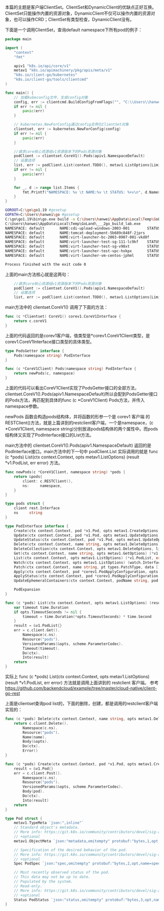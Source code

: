 
本篇的主题是客户端ClientSet。ClientSet和DynamicClient的优缺点正好互换。ClientSet只能操作内置的资源对象，DynamicClient不仅可以操作内置的资源对象，也可以操作CRD；ClientSet有类型检查，DynamicClient没有。

下面是一个调用ClientSet，查询default namespace下所有pod的例子：

```go
package main

import (
	"context"
	"fmt"

	apiv1 "k8s.io/api/core/v1"
	metav1 "k8s.io/apimachinery/pkg/apis/meta/v1"
	"k8s.io/client-go/kubernetes"
	"k8s.io/client-go/tools/clientcmd"
)

func main() {
	// 加载kubeconfig文件，生成config对象
	config, err := clientcmd.BuildConfigFromFlags("", "C:\\Users\\hanwei\\config")
	if err != nil {
		panic(err)
	}

	// kubernetes.NewForConfig通过config实例化ClientSet对象
	clientset, err := kubernetes.NewForConfig(config)
	if err != nil {
		panic(err)
	}

	//请求core核心资源组v1资源版本下的Pods资源对象
	podClient := clientset.CoreV1().Pods(apiv1.NamespaceDefault)
	// 设置选项
	list, err := podClient.List(context.TODO(), metav1.ListOptions{Limit: 500})
	if err != nil {
		panic(err)
	}

	for _, d := range list.Items {
		fmt.Printf("NAMESPACE: %v \t NAME:%v \t STATUS: %+v\n", d.Namespace, d.Name, d.Status.Phase)
	}
}
```

```bash
GOROOT=C:\go\go1.19 #gosetup
GOPATH=C:\Users\hanwei\go #gosetup
C:\go\go1.19\bin\go.exe build -o C:\Users\hanwei\AppData\Local\Temp\GoLand\___2go_build_lab.exe lab #gosetup
C:\Users\hanwei\AppData\Local\Temp\GoLand\___2go_build_lab.exe
NAMESPACE: default       NAME:cdi-upload-windows-2003-001        STATUS: Running
NAMESPACE: default       NAME:tomcat-deployment-5b689c848f-2jprs         STATUS: Running
NAMESPACE: default       NAME:virt-launcher-bc-2003-0907-001-vkd8f       STATUS: Running
NAMESPACE: default       NAME:virt-launcher-test-sg-111-lc9kf    STATUS: Running
NAMESPACE: default       NAME:virt-launcher-test-sg-v98xt        STATUS: Running
NAMESPACE: default       NAME:virt-launcher-test-vpc-hxkpx       STATUS: Running
NAMESPACE: default       NAME:virt-launcher-vm-centos-jphml      STATUS: Running

Process finished with the exit code 0
```

上面的main方法核心就是这两句：

```go
	//请求core核心资源组v1资源版本下的Pods资源对象
	podClient := clientset.CoreV1().Pods(apiv1.NamespaceDefault)
	// 设置选项
	list, err := podClient.List(context.TODO(), metav1.ListOptions{Limit: 500})
```

main方法中的 clientset.CoreV1() 调用了下面的方法：

```go
func (c *Clientset) CoreV1() corev1.CoreV1Interface {
	return c.coreV1
}
```

上面的代码返回的是corev1客户端，值类型是*corev1.CoreV1Client类型，是corev1.CoreV1Interface接口类型的具体类型。

```go
type PodsGetter interface {
	Pods(namespace string) PodInterface
}
```

```go
func (c *CoreV1Client) Pods(namespace string) PodInterface {
	return newPods(c, namespace)
}
```

上面的代码可以看出CoreV1Client实现了PodsGetter接口的全部方法，clientset.CoreV1().Pods(apiv1.NamespaceDefault)所以会配到PodsGetter接口的Pods方法，再匹配到具体的func (c *CoreV1Client) Pods方法，并传入namespace参数。

newPods 函数会构造pods结构体，并将函数的形参一个是 corev1 客户端 的 RESTClient()方法，就是上篇讲到的restclient客户端，一个是namespace，(c *CoreV1Client, namespace string)分别放进pods结构体的两个属性中。而pods结构体又实现了PodInterface接口的List方法。

main方法中的 clientset.CoreV1().Pods(apiv1.NamespaceDefault) 返回的是PodInterface接口。main方法中的下一句中 podClient.List 实际调用的就是 func (c *pods) List(ctx context.Context, opts metav1.ListOptions) (result *v1.PodList, err error) 方法。

```go
func newPods(c *CoreV1Client, namespace string) *pods {
	return &pods{
		client: c.RESTClient(),
		ns:     namespace,
	}
}
```

```go
type pods struct {
	client rest.Interface
	ns     string
}
```

```go
type PodInterface interface {
	Create(ctx context.Context, pod *v1.Pod, opts metav1.CreateOptions) (*v1.Pod, error)
	Update(ctx context.Context, pod *v1.Pod, opts metav1.UpdateOptions) (*v1.Pod, error)
	UpdateStatus(ctx context.Context, pod *v1.Pod, opts metav1.UpdateOptions) (*v1.Pod, error)
	Delete(ctx context.Context, name string, opts metav1.DeleteOptions) error
	DeleteCollection(ctx context.Context, opts metav1.DeleteOptions, listOpts metav1.ListOptions) error
	Get(ctx context.Context, name string, opts metav1.GetOptions) (*v1.Pod, error)
	List(ctx context.Context, opts metav1.ListOptions) (*v1.PodList, error)
	Watch(ctx context.Context, opts metav1.ListOptions) (watch.Interface, error)
	Patch(ctx context.Context, name string, pt types.PatchType, data []byte, opts metav1.PatchOptions, subresources ...string) (result *v1.Pod, err error)
	Apply(ctx context.Context, pod *corev1.PodApplyConfiguration, opts metav1.ApplyOptions) (result *v1.Pod, err error)
	ApplyStatus(ctx context.Context, pod *corev1.PodApplyConfiguration, opts metav1.ApplyOptions) (result *v1.Pod, err error)
	UpdateEphemeralContainers(ctx context.Context, podName string, pod *v1.Pod, opts metav1.UpdateOptions) (*v1.Pod, error)

	PodExpansion
}
```

```go
func (c *pods) List(ctx context.Context, opts metav1.ListOptions) (result *v1.PodList, err error) {
	var timeout time.Duration
	if opts.TimeoutSeconds != nil {
		timeout = time.Duration(*opts.TimeoutSeconds) * time.Second
	}
	result = &v1.PodList{}
	err = c.client.Get().
		Namespace(c.ns).
		Resource("pods").
		VersionedParams(&opts, scheme.ParameterCodec).
		Timeout(timeout).
		Do(ctx).
		Into(result)
	return
}
```

实际上 func (c *pods) List(ctx context.Context, opts metav1.ListOptions) (result *v1.PodList, err error) 方法就是调用上面讲到的 restclient 客户端。 参考 https://github.com/backendcloud/example/tree/master/cloud-native/client-go-rest

上面是clientset查询pod list的，下面的删除，创建，都是调用的restclient客户端实现的：

```go
func (c *pods) Delete(ctx context.Context, name string, opts metav1.DeleteOptions) error {
	return c.client.Delete().
		Namespace(c.ns).
		Resource("pods").
		Name(name).
		Body(&opts).
		Do(ctx).
		Error()
}
```

```go
func (c *pods) Create(ctx context.Context, pod *v1.Pod, opts metav1.CreateOptions) (result *v1.Pod, err error) {
	result = &v1.Pod{}
	err = c.client.Post().
		Namespace(c.ns).
		Resource("pods").
		VersionedParams(&opts, scheme.ParameterCodec).
		Body(pod).
		Do(ctx).
		Into(result)
	return
}
```

```go
type Pod struct {
	metav1.TypeMeta `json:",inline"`
	// Standard object's metadata.
	// More info: https://git.k8s.io/community/contributors/devel/sig-architecture/api-conventions.md#metadata
	// +optional
	metav1.ObjectMeta `json:"metadata,omitempty" protobuf:"bytes,1,opt,name=metadata"`

	// Specification of the desired behavior of the pod.
	// More info: https://git.k8s.io/community/contributors/devel/sig-architecture/api-conventions.md#spec-and-status
	// +optional
	Spec PodSpec `json:"spec,omitempty" protobuf:"bytes,2,opt,name=spec"`

	// Most recently observed status of the pod.
	// This data may not be up to date.
	// Populated by the system.
	// Read-only.
	// More info: https://git.k8s.io/community/contributors/devel/sig-architecture/api-conventions.md#spec-and-status
	// +optional
	Status PodStatus `json:"status,omitempty" protobuf:"bytes,3,opt,name=status"`
}
```
